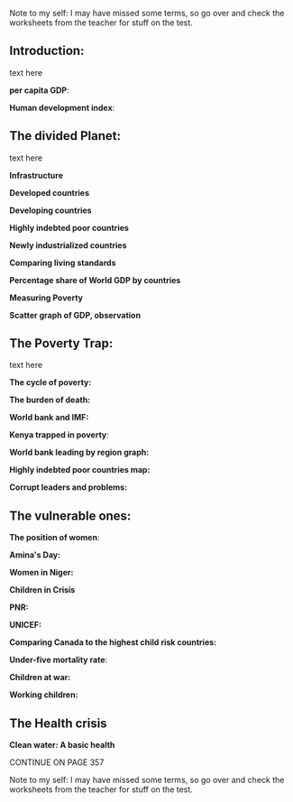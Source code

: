 Note to my self: I may have missed some terms, so go over and check the worksheets from the teacher for stuff on the test.
## **Introduction**:
text here

**per capita GDP**:

**Human development index**:

## **The divided Planet:**
text here

**Infrastructure**

**Developed countries**

**Developing countries**

**Highly indebted poor countries**

**Newly industrialized countries**

**Comparing living standards**

**Percentage share of World GDP by countries**

**Measuring Poverty**

**Scatter graph of GDP, observation**

## **The Poverty Trap**:
text here

**The cycle of poverty:**

**The burden of death:**

**World bank and IMF:**

**Kenya trapped in poverty**:

**World bank leading by region graph:**

**Highly indebted poor countries map:**

**Corrupt leaders and problems:**

## **The vulnerable ones**:

**The position of women**: 

**Amina's Day:**

**Women in Niger:**

**Children in Crisis**

**PNR:**

**UNICEF:**

**Comparing Canada to the highest child risk countries:**

**Under-five mortality rate**:

**Children at war:**

**Working children:**

## **The Health crisis**

**Clean water: A basic health**



CONTINUE ON PAGE 357

Note to my self: I may have missed some terms, so go over and check the worksheets from the teacher for stuff on the test.
